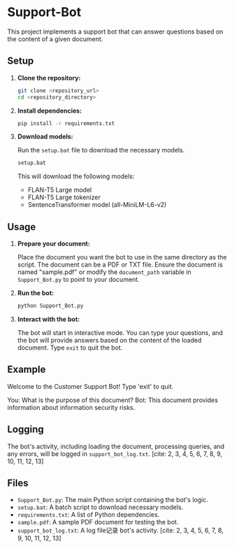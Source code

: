 # Support-Bot

This project implements a support bot that can answer questions based on the content of a given document.

## Setup

1.  **Clone the repository:**

    ```bash
    git clone <repository_url>
    cd <repository_directory>
    ```

2.  **Install dependencies:**

    ```bash
    pip install -r requirements.txt
    ```

3.  **Download models:**

    Run the `setup.bat` file to download the necessary models.

    ```bash
    setup.bat
    ```

    This will download the following models:

    * FLAN-T5 Large model
    * FLAN-T5 Large tokenizer
    * SentenceTransformer model (all-MiniLM-L6-v2)

## Usage

1.  **Prepare your document:**

    Place the document you want the bot to use in the same directory as the script. The document can be a PDF or TXT file.  Ensure the document is named "sample.pdf" or modify the `document_path` variable in `Support_Bot.py` to point to your document.

2.  **Run the bot:**

    ```bash
    python Support_Bot.py
    ```

3.  **Interact with the bot:**

    The bot will start in interactive mode. You can type your questions, and the bot will provide answers based on the content of the loaded document. Type `exit` to quit the bot.

## Example

Welcome to the Customer Support Bot! Type 'exit' to quit.

You: What is the purpose of this document?
Bot: This document provides information about information security risks.

## Logging

The bot's activity, including loading the document, processing queries, and any errors, will be logged in `support_bot_log.txt`. [cite: 2, 3, 4, 5, 6, 7, 8, 9, 10, 11, 12, 13]

## Files

* `Support_Bot.py`: The main Python script containing the bot's logic.
* `setup.bat`:  A batch script to download necessary models.
* `requirements.txt`: A list of Python dependencies.
* `sample.pdf`: A sample PDF document for testing the bot.
* `support_bot_log.txt`: A log file记录 bot's activity. [cite: 2, 3, 4, 5, 6, 7, 8, 9, 10, 11, 12, 13]
